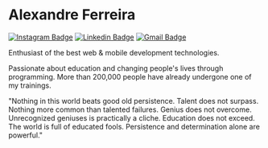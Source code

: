 # Alexandre Ferreira

[![Instagram Badge](https://img.shields.io/badge/-@ale.qwa-00875f?style=flat-square&labelColor=00875f&logo=instagram&logoColor=white&link=https://www.instagram.com/ale.qwa/)](https://www.instagram.com/ale.qwa/) 
[![Linkedin Badge](https://img.shields.io/badge/-Alexandre%20Ferreira-00875f?style=flat-square&logo=Linkedin&logoColor=white&link=https://www.linkedin.com/in/alexqwa/)](https://www.linkedin.com/in/alexqwa/) 
[![Gmail Badge](https://img.shields.io/badge/-alex.ferreiraqwa@gmail.com-00875f?style=flat-square&logo=Gmail&logoColor=white&link=mailto:alex.ferreiraqwa@gmail.com)](mailto:alex.ferreiraqwa@gmail.com)

Enthusiast of the best web & mobile development technologies.

Passionate about education and changing people's lives through programming. More than 200,000 people have already undergone one of my trainings.

"Nothing in this world beats good old persistence. Talent does not surpass. Nothing more common than talented failures. Genius does not overcome. Unrecognized geniuses is practically a cliche. Education does not exceed. The world is full of educated fools. Persistence and determination alone are powerful."

